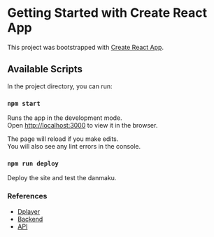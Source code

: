 # Getting Started with Create React App

This project was bootstrapped with [Create React App](https://github.com/facebook/create-react-app).

## Available Scripts

In the project directory, you can run:

### `npm start`

Runs the app in the development mode.\
Open [http://localhost:3000](http://localhost:3000) to view it in the browser.

The page will reload if you make edits.\
You will also see any lint errors in the console.

### `npm run deploy`

Deploy the site and test the danmaku.

### References
* [Dplayer](http://dplayer.js.org/guide.html#installation)
* [Backend](https://github.com/MoePlayer/DPlayer-node)
* [API](https://www.moerats.com/archives/838/#%E4%BD%BF%E7%94%A8)